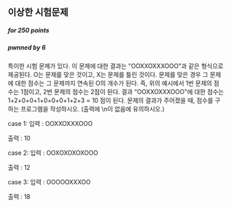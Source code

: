 ## 이상한 시험문제

##### for 250 points

##### pwnned by 6

특이한 시험 문제가 있다. 이 문제에 대한 결과는 "OOXXOXXXOOO"과 같은 형식으로 제공된다.
O는 문제를 맞은 것이고, X는 문제를 틀린 것이다. 문제를 맞은 경우 그 문제에 대한 점수는 그 문제까지 연속된 O의 개수가 된다.
즉, 위의 예시에서 1번 문제의 점수는 1점이고, 2번 문제의 점수는 2점이 된다.
결과 "OOXXOXXXOOO"에 대한 점수는 1+2+0+0+1+0+0+0+1+2+3 = 10 점이 된다.
문제의 결과가 주어졌을 때, 점수를 구하는 프로그램을 작성하시오. (출력에 \n이 없음에 유의하시오.)

case 1:
입력 :
OOXXOXXXOOO

출력 :
10

case 2:
입력 :
OOXOXOXOXOOO

출력 :
12

case 3:
입력 :
OOOOOXXXOO

출력 :
18
